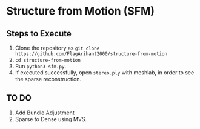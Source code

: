 # Structure from Motion (SFM)

## Steps to Execute

1. Clone the repository as ```git clone https://github.com/FlagArihant2000/structure-from-motion```
2. ```cd structure-from-motion```
3. Run ```python3 sfm.py```.
4. If executed successfully, open ```stereo.ply``` with meshlab, in order to see the sparse reconstruction. 

## TO DO

1. Add Bundle Adjustment
2. Sparse to Dense using MVS.
